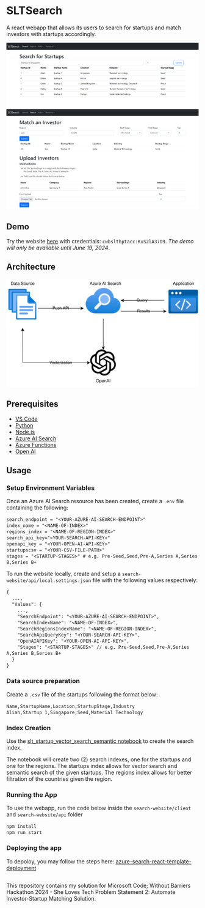# SLTSearch

A react webapp that allows its users to search for startups and match investors with startups accordingly.

![website search page picture](pictures/website1.png)
![website match page picture](pictures/website2.png)

## Demo

Try the website [here](https://polite-plant-0d024400f.5.azurestaticapps.net/) with credentials:
`cwbslthptacc:KuS2lA37O9`. _The demo will only be available until June 19, 2024_.

## Architecture

![solution architecture](pictures/architecture.svg)

## Prerequisites

- [VS Code](https://code.visualstudio.com/Download)
- [Python](https://www.python.org/)
- [Node.js](https://nodejs.org/en)
- [Azure AI Search](https://learn.microsoft.com/en-us/azure/search/search-create-service-portal)
- [Azure Functions](https://learn.microsoft.com/en-us/azure/azure-functions/)
- [Open AI](https://openai.com/index/openai-api/)

## Usage

### Setup Environment Variables

Once an Azure AI Search resource has been created, create a `.env` file containing the following:

```
search_endpoint = "<YOUR-AZURE-AI-SEARCH-ENDPOINT>"
index_name = "<NAME-OF-INDEX>"
regions_index = "<NAME-OF-REGION-INDEX>"
search_api_key="<YOUR-SEARCH-API-KEY>"
openapi_key = "<YOUR-OPEN-AI-API-KEY>"
startupscsv = "<YOUR-CSV-FILE-PATH>"
stages = "<STARTUP-STAGES>" # e.g. Pre-Seed,Seed,Pre-A,Series A,Series B,Series B+
```

To run the website locally, create and setup a `search-website/api/local.settings.json` file with the following values respectively:

```
{
  ...,
  "Values": {
    ...,
    "SearchEndpoint": "<YOUR-AZURE-AI-SEARCH-ENDPOINT>",
    "SearchIndexName": "<NAME-OF-INDEX>",
    "SearchRegionsIndexName": "<NAME-OF-REGION-INDEX>",
    "SearchApiQueryKey": "<YOUR-SEARCH-API-KEY>",
    "OpenAIAPIKey": "<YOUR-OPEN-AI-API-KEY>",
    "Stages": "<STARTUP-STAGES>" // e.g. Pre-Seed,Seed,Pre-A,Series A,Series B,Series B+
  }
}

```

### Data source preparation

Create a `.csv` file of the startups following the format below:

```
Name,StartupName,Location,StartupStage,Industry
Aliah,Startup 1,Singapore,Seed,Material Technology
```

### Index Creation

Use the [slt_startup_vector_search_semantic notebook](./slt_startup_vector_search_semantic.ipynb) to create the search index.

The notebook will create two (2) search indexes, one for the startups and one for the regions. The startups index allows for vector search and semantic search of the given startups. The regions index allows for better filtration of the countries given the region.

### Running the App

To use the webapp, run the code below inside the `search-website/client` and `search-website/api` folder

```
npm install
npm run start
```

### Deploying the app

To depoloy, you may follow the steps here: [azure-search-react-template-deployment](https://github.com/dereklegenzoff/azure-search-react-template?tab=readme-ov-file#deploying-this-sample)

##

This repository contains my solution for Microsoft Code; Without Barriers Hackathon 2024 -
She Loves Tech Problem Statement 2: Automate Investor-Startup Matching Solution.
